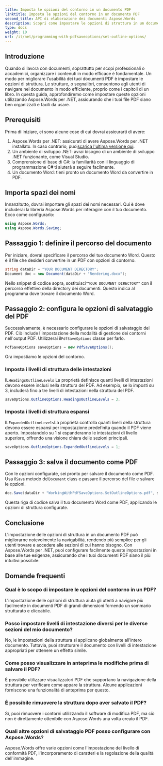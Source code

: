 ```yaml
---
title: Imposta le opzioni del contorno in un documento PDF
linktitle: Imposta le opzioni del contorno in un documento PDF
second_title: API di elaborazione dei documenti Aspose.Words
description: Scopri come impostare le opzioni di struttura in un documento PDF utilizzando Aspose.Words per .NET. Migliora la navigazione nei PDF configurando i livelli di intestazione e i contorni espansi.
type: docs
weight: 10
url: /it/net/programming-with-pdfsaveoptions/set-outline-options/
---
```

## Introduzione

Quando si lavora con documenti, soprattutto per scopi professionali o accademici, organizzare i contenuti in modo efficace è fondamentale. Un modo per migliorare l'usabilità dei tuoi documenti PDF è impostare le opzioni di struttura. Le strutture, o segnalibri, consentono agli utenti di navigare nel documento in modo efficiente, proprio come i capitoli di un libro. In questa guida, approfondiremo come impostare queste opzioni utilizzando Aspose.Words per .NET, assicurando che i tuoi file PDF siano ben organizzati e facili da usare.

## Prerequisiti

Prima di iniziare, ci sono alcune cose di cui dovrai assicurarti di avere:

1.  Aspose.Words per .NET: assicurati di avere Aspose.Words per .NET installato. In caso contrario, puoi[scarica l'ultima versione qui](https://releases.aspose.com/words/net/).
2. Un ambiente di sviluppo .NET: avrai bisogno di un ambiente di sviluppo .NET funzionante, come Visual Studio.
3. Comprensione di base di C#: la familiarità con il linguaggio di programmazione C# ti aiuterà a seguire facilmente.
4. Un documento Word: tieni pronto un documento Word da convertire in PDF.

## Importa spazi dei nomi

Innanzitutto, dovrai importare gli spazi dei nomi necessari. Qui è dove includerai la libreria Aspose.Words per interagire con il tuo documento. Ecco come configurarlo:

```csharp
using Aspose.Words;
using Aspose.Words.Saving;
```

## Passaggio 1: definire il percorso del documento

Per iniziare, dovrai specificare il percorso del tuo documento Word. Questo è il file che desideri convertire in un PDF con opzioni di contorno. 

```csharp
string dataDir = "YOUR DOCUMENT DIRECTORY";
Document doc = new Document(dataDir + "Rendering.docx");
```

 Nello snippet di codice sopra, sostituisci`"YOUR DOCUMENT DIRECTORY"` con il percorso effettivo della directory dei documenti. Questo indica al programma dove trovare il documento Word.

## Passaggio 2: configura le opzioni di salvataggio del PDF

 Successivamente, è necessario configurare le opzioni di salvataggio del PDF. Ciò include l'impostazione della modalità di gestione dei contorni nell'output PDF. Utilizzerai il`PdfSaveOptions` classe per farlo.

```csharp
PdfSaveOptions saveOptions = new PdfSaveOptions();
```

Ora impostiamo le opzioni del contorno. 

### Imposta i livelli di struttura delle intestazioni

 IL`HeadingsOutlineLevels` La proprietà definisce quanti livelli di intestazioni devono essere inclusi nella struttura del PDF. Ad esempio, se lo imposti su 3, includerà fino a tre livelli di intestazioni nella struttura del PDF.

```csharp
saveOptions.OutlineOptions.HeadingsOutlineLevels = 3;
```

### Imposta i livelli di struttura espansi

 IL`ExpandedOutlineLevels`La proprietà controlla quanti livelli della struttura devono essere espansi per impostazione predefinita quando il PDF viene aperto. Impostandolo su 1 si espanderanno le intestazioni di livello superiore, offrendo una visione chiara delle sezioni principali.

```csharp
saveOptions.OutlineOptions.ExpandedOutlineLevels = 1;
```

## Passaggio 3: salva il documento come PDF

 Con le opzioni configurate, sei pronto per salvare il documento come PDF. Usa il`Save` metodo del`Document` class e passare il percorso del file e salvare le opzioni.

```csharp
doc.Save(dataDir + "WorkingWithPdfSaveOptions.SetOutlineOptions.pdf", saveOptions);
```

Questa riga di codice salva il tuo documento Word come PDF, applicando le opzioni di struttura configurate. 

## Conclusione

L'impostazione delle opzioni di struttura in un documento PDF può migliorarne notevolmente la navigabilità, rendendo più semplice per gli utenti trovare e accedere alle sezioni di cui hanno bisogno. Con Aspose.Words per .NET, puoi configurare facilmente queste impostazioni in base alle tue esigenze, assicurando che i tuoi documenti PDF siano il più intuitivi possibile.

## Domande frequenti

### Qual è lo scopo di impostare le opzioni del contorno in un PDF?

L'impostazione delle opzioni di struttura aiuta gli utenti a navigare più facilmente in documenti PDF di grandi dimensioni fornendo un sommario strutturato e cliccabile.

### Posso impostare livelli di intestazione diversi per le diverse sezioni del mio documento?

No, le impostazioni della struttura si applicano globalmente all'intero documento. Tuttavia, puoi strutturare il documento con livelli di intestazione appropriati per ottenere un effetto simile.

### Come posso visualizzare in anteprima le modifiche prima di salvare il PDF?

È possibile utilizzare visualizzatori PDF che supportano la navigazione della struttura per verificare come appare la struttura. Alcune applicazioni forniscono una funzionalità di anteprima per questo.

### È possibile rimuovere la struttura dopo aver salvato il PDF?

Sì, puoi rimuovere i contorni utilizzando il software di modifica PDF, ma ciò non è direttamente ottenibile con Aspose.Words una volta creato il PDF.

### Quali altre opzioni di salvataggio PDF posso configurare con Aspose.Words?

Aspose.Words offre varie opzioni come l'impostazione del livello di conformità PDF, l'incorporamento di caratteri e la regolazione della qualità dell'immagine.